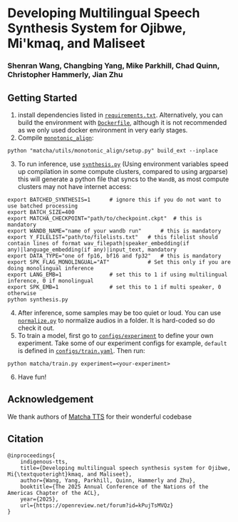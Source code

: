 # Developing Multilingual Speech Synthesis System for Ojibwe, Mi'kmaq, and Maliseet
### Shenran Wang, Changbing Yang, Mike Parkhill, Chad Quinn, Christopher Hammerly, Jian Zhu
## Getting Started
1. install dependencies listed in [`requirements.txt`](requirements.txt). Alternatively, you can build the environment with [`Dockerfile`](Dockerfile), although it is not recommended as we only used docker environment in very early stages.
2. Compile [`monotonic_align`](matcha/utils/monotonic_align/core.c):  
```shell
python "matcha/utils/monotonic_align/setup.py" build_ext --inplace
```
3. To run inference, use [`synthesis.py`](synthesis.py) (Using environment variables speed up compilation in some compute clusters, compared to using argparse) this will generate a python file that syncs to the `WandB`, as most compute clusters may not have internet access:
```shell
export BATCHED_SYNTHESIS=1      # ignore this if you do not want to use batched processing
export BATCH_SIZE=400
export MATCHA_CHECKPOINT="path/to/checkpoint.ckpt"  # this is mandatory
export WANDB_NAME="name of your wandb run"      # this is mandatory
export Y_FILELIST="path/to/filelists.txt"   # this filelist should contain lines of format wav_filepath|speaker_embedding(if any)|language_embedding(if any)|input_text, mandatory
export DATA_TYPE="one of fp16, bf16 and fp32"   # this is mandatory
export SPK_FLAG_MONOLINGUAL="AT"            # Set this only if you are doing monolingual inference
export LANG_EMB=1               # set this to 1 if using multilingual inference, 0 if monolingual
export SPK_EMB=1                # set this to 1 if multi speaker, 0 otherwise
python synthesis.py
```
4. After inference, some samples may be too quiet or loud. You can use [`normalize.py`](normalize.py) to normalize audios in a folder. It is hard-coded so do check it out.
5. To train a model, first go to [`configs/experiment`](configs/experiment) to define your own experiment. Take some of our experiment configs for example, `default` is defined in [`configs/train.yaml`](configs/train.yaml). Then run:
```shell
python matcha/train.py experiment=<your-experiment>
```
6. Have fun!

## Acknowledgement
We thank authors of [Matcha TTS](https://github.com/shivammehta25/Matcha-TTS) for their wonderful codebase

## Citation
```
@inproceedings{
    indigenous-tts,
    title={Developing multilingual speech synthesis system for Ojibwe, Mi{\textquoteright}kmaq, and Maliseet},
    author={Wang, Yang, Parkhill, Quinn, Hammerly and Zhu},
    booktitle={The 2025 Annual Conference of the Nations of the Americas Chapter of the ACL},
    year={2025},
    url={https://openreview.net/forum?id=kPujTsMVQz}
}
```